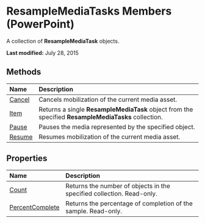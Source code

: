 
# ResampleMediaTasks Members (PowerPoint)
A collection of  **ResampleMediaTask** objects.

 **Last modified:** July 28, 2015


## Methods



|**Name**|**Description**|
|:-----|:-----|
| [Cancel](9ca43cf6-9f2d-9b81-2f91-6d16c4dffd05.md)|Cancels mobilization of the current media asset.|
| [Item](b4854abe-bde9-28b0-206b-52d7f4de5603.md)|Returns a single  **ResampleMediaTask** object from the specified **ResampleMediaTasks** collection.|
| [Pause](2d4c52fb-5b4a-f867-6789-cadda6d4f4a4.md)|Pauses the media represented by the specified object.|
| [Resume](d58b0932-38f9-1589-efdc-7860fab1f5ad.md)|Resumes mobilization of the current media asset.|

## Properties



|**Name**|**Description**|
|:-----|:-----|
| [Count](5d6a1459-287d-b555-1342-2386854a742e.md)|Returns the number of objects in the specified collection. Read-only.|
| [PercentComplete](9a77d2f3-5c44-e036-3c09-fcc8d831148f.md)|Returns the percentage of completion of the sample. Read-only.|
